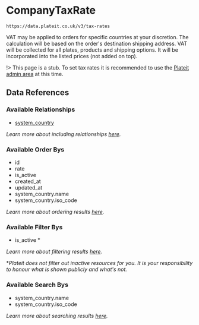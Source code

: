 # CompanyTaxRate

`https://data.plateit.co.uk/v3/tax-rates`

VAT may be applied to orders for specific countries at your discretion. The calculation will be based on the order's destination shipping address. VAT will be collected for all plates, products and shipping options. It will be incorporated into the listed prices (not added on top).

!> This page is a stub. To set tax rates it is recommended to use the [Plateit admin area](https://admin.plateit.co.uk) at this time.

## Data References

### Available Relationships

* [system_country](/objects/system-country.md)

*Learn more about including relationships [here](fundamentals/conventions.md#including-relationships).*

### Available Order Bys

* id
* rate
* is_active
* created_at
* updated_at
* system_country.name
* system_country.iso_code

*Learn more about ordering results [here](fundamentals/conventions.md#ordering-results).*

### Available Filter Bys

* is_active *

*Learn more about filtering results [here](fundamentals/conventions.md#filtering-results).*

**Plateit does not filter out inactive resources for you. It is your responsibility to honour what is shown publicly and what's not.*

### Available Search Bys

* system_country.name
* system_country.iso_code

*Learn more about searching results [here](fundamentals/conventions.md#searching).*